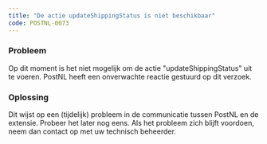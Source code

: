 ```yaml
---
title: "De actie updateShippingStatus is niet beschikbaar"
code: POSTNL-0073
---
```

### Probleem

Op dit moment is het niet mogelijk om de actie "updateShippingStatus" uit te voeren. PostNL heeft een onverwachte reactie gestuurd op dit verzoek.

### Oplossing

Dit wijst op een (tijdelijk) probleem in de communicatie tussen PostNL en de extensie. Probeer het later nog eens. Als het probleem zich blijft voordoen, neem dan contact op met uw technisch beheerder.
